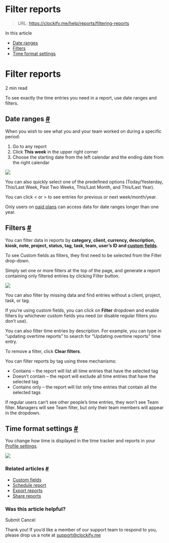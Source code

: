 # Filter reports

> URL: https://clockify.me/help/reports/filtering-reports

In this article

* [Date ranges](#date-ranges)
* [Filters](#filters)
* [Time format settings](#time-format-settings)

# Filter reports

2 min read

To see exactly the time entries you need in a report, use date ranges and filters.

## Date ranges [#](#date-ranges)

When you wish to see what you and your team worked on during a specific period:

1. Go to any report
2. Click **This week** in the upper right corner
3. Choose the starting date from the left calendar and the ending date from the right calendar

![](https://clockify.me/help/wp-content/uploads/2020/06/new-filter-copy.png)

You can also quickly select one of the predefined options (Today/Yesterday, This/Last Week, Past Two Weeks, This/Last Month, and This/Last Year).

You can click < or > to see entries for previous or next week/month/year.

Only users on [paid plans](https://clockify.me/help/administration/subscription-plans#basic) can access data for date ranges longer than one year.

## Filters [#](#filters)

You can filter data in reports by **category, client, currency, description, kiosk, note, project, status, tag, task, team, user’s ID and [custom fields](https://clockify.me/help/track-time-and-expenses/custom-fields)**.

To see Custom fields as filters, they first need to be selected from the Filter drop-down.

Simply set one or more filters at the top of the page, and generate a report containing only filtered entries by clicking Filter button.

![](https://clockify.me/help/wp-content/uploads/2020/12/filters-wrpr-1024x48.png)

You can also filter by missing data and find entries without a client, project, task, or tag.

If you’re using custom fields, you can click on **Filter** dropdown and enable filters by whichever custom fields you need (or disable regular filters you don’t use).

You can also filter time entries by description. For example, you can type in “updating overtime reports” to search for “Updating overtime reports” time entry.

To remove a filter, click **Clear filters**.

You can filter reports by tag using three mechanisms:

* Contains – the report will list all time entries that have the selected tag
* Doesn’t contain – the report will exclude all time entries that have the selected tag
* Contains only – the report will list only time entries that contain all the selected tags

If regular users can’t see other people’s time entries, they won’t see Team filter. Managers will see Team filter, but only their team members will appear in the dropdown.

## Time format settings [#](#time-format-settings)

You change how time is displayed in the time tracker and reports in your [Profile settings](https://clockify.me/help/administration/profile-settings).

![](https://clockify.me/help/wp-content/uploads/2018/01/time-settings.jpg)

### Related articles [#](#related-articles)

* [Custom fields](https://clockify.me/help/track-time-and-expenses/custom-fields)
* [Schedule report](https://clockify.me/help/reports/scheduled-reports)
* [Export reports](https://clockify.me/help/reports/exporting-reports)
* [Share reports](https://clockify.me/help/reports/sharing-reports)

### Was this article helpful?

Submit
Cancel

Thank you! If you’d like a member of our support team to respond to you, please drop us a note at support@clockify.me
